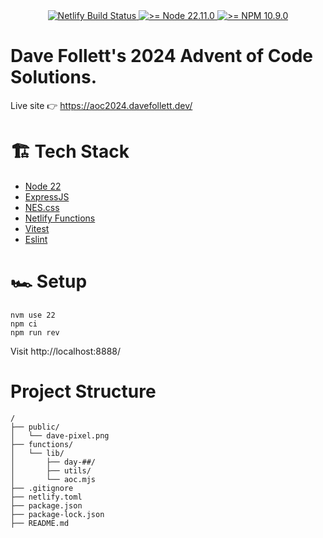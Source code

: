 <div align="center">
  <a href="https://app.netlify.com/sites/aoc2024davefollett/deploys">
    <img src="https://api.netlify.com/api/v1/badges/99e5f597-5d22-46db-b70a-209cde0eca85/deploy-status" alt="Netlify Build Status">
  </a>
  <a href="https://nodejs.org/en/">
    <img src="https://img.shields.io/badge/node->= 22.11.0-blue" alt=">= Node 22.11.0">
  </a>
  <a href="https://docs.npmjs.com/">
    <img src="https://img.shields.io/badge/npm->= 10.9.0-blue" alt=">= NPM 10.9.0">
  </a>
</div>

# Dave Follett's 2024 Advent of Code Solutions.

Live site 👉 https://aoc2024.davefollett.dev/

# 🏗️ Tech Stack

- [Node 22](https://github.com/nodejs/node/releases/tag/v22.11.0)
- [ExpressJS](https://expressjs.com/)
- [NES.css](https://nostalgic-css.github.io/NES.css/)
- [Netlify Functions](https://www.netlify.com/platform/core/functions/)
- [Vitest](https://vitest.dev/)
- [Eslint](https://eslint.org/)

# 🏎️ Setup

```
nvm use 22
npm ci
npm run rev
```
Visit http://localhost:8888/

# Project Structure

```
/
├── public/
│   └── dave-pixel.png
├── functions/
│   └── lib/
│       ├── day-##/
│       ├── utils/
│       └── aoc.mjs
├── .gitignore
├── netlify.toml
├── package.json
├── package-lock.json
├── README.md
```